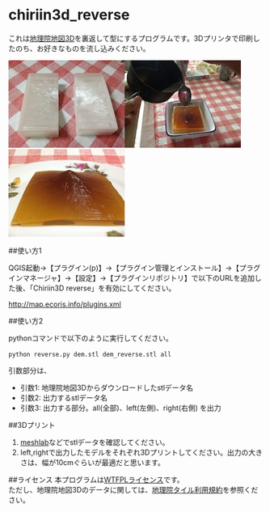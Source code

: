chiriin3d_reverse
=================
これは[地理院地図3D](http://cyberjapandata.gsi.go.jp/3d/)を裏返して型にするプログラムです。3Dプリンタで印刷したのち、お好きなものを流し込みください。   

![model](model.jpg)![kanten](kanten.jpg)![mountain](mountain.jpg)   

##使い方1

QGIS起動→【プラグイン(p)】→【プラグイン管理とインストール】→【プラグインマネージャ】→【設定】→【プラグインリポジトリ】で以下のURLを追加した後、「Chiriin3D reverse」を有効にしてください。

http://map.ecoris.info/plugins.xml

##使い方2

pythonコマンドで以下のように実行してください。

```
python reverse.py dem.stl dem_reverse.stl all
```

引数部分は、
- 引数1: 地理院地図3Dからダウンロードしたstlデータ名
- 引数2: 出力するstlデータ名
- 引数3: 出力する部分。all(全部)、left(左側)、right(右側) を出力


##3Dプリント
1. [meshlab](http://meshlab.sourceforge.net/)などでstlデータを確認してください。   
2. left,rightで出力したモデルをそれぞれ3Dプリントしてください。出力の大きさは、幅が10cmぐらいが最適だと思います。   

##ライセンス
本プログラムは[WTFPLライセンス](http://ja.wikipedia.org/wiki/WTFPL)です。    
ただし、地理院地図3Dのデータに関しては、[地理院タイル利用規約](http://portal.cyberjapan.jp/help/termsofuse.html)を参照ください。
